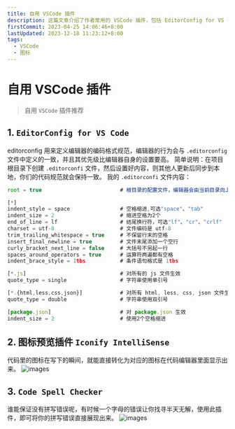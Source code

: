 ```yaml
---
title: 自用 VSCode 插件
description: 这篇文章介绍了作者常用的 VSCode 插件，包括 EditorConfig for VS Code（用于定义编辑器编码格式规范）、Iconify IntelliSense（图标预览插件）和 Code Spell Checker（拼写检查插件）
firstCommit: 2023-04-25 14:06:46+8:00
lastUpdated: 2023-12-18 11:23:12+8:00
tags:
  - VSCode
  - 图标
---
```


# 自用 VSCode 插件

> 自用 `VSCode` 插件推荐

## 1. `EditorConfig for VS Code`
editorconfig 用来定义编辑器的编码格式规范，编辑器的行为会与 `.editorconfig` 文件中定义的一致，并且其优先级比编辑器自身的设置要高。
简单说明：在项目根目录下创建 `.editorconfi` 文件，然后设置好内容，则其他人更新后同步到本地，你们的代码规范就会保持一致。
我的 `.editorconfi` 文件内容：
```js
root = true                         # 根目录的配置文件，编辑器会由当前目录向上查找，如果找到`roor = true` 的文件，则不再查找

[*]
indent_style = space                # 空格缩进,可选"space"、"tab"
indent_size = 2                     # 缩进空格为2个
end_of_line = lf                    # 结尾换行符，可选"lf"、"cr"、"crlf"
charset = utf-8                     # 文件编码是 utf-8
trim_trailing_whitespace = true     # 不保留行末的空格
insert_final_newline = true         # 文件末尾添加一个空行
curly_bracket_next_line = false     # 大括号不另起一行
spaces_around_operators = true      # 运算符两遍都有空格
indent_brace_style = 1tbs           # 条件语句格式是 1tbs

[*.js]                              # 对所有的 js 文件生效
quote_type = single                 # 字符串使用单引号

[*.{html,less,css,json}]            # 对所有 html, less, css, json 文件生效
quote_type = double                 # 字符串使用双引号

[package.json]                      # 对 package.json 生效
indent_size = 2                     # 使用2个空格缩进
```

## 2. 图标预览插件 `Iconify IntelliSense`
代码里的图标在写下的瞬间，就能直接转化为对应的图标在代码编辑器里面显示出来。
![images](https://www.helloimg.com/i/2025/01/02/6775e8b6a6538.png)

## 3. `Code Spell Checker`
谁能保证没有拼写错误呢，有时候一个字母的错误让你找寻半天无解，使用此插件，即可将你的拼写错误直接展现出来。
![images](https://www.helloimg.com/i/2025/01/02/6775e8b705620.png)
